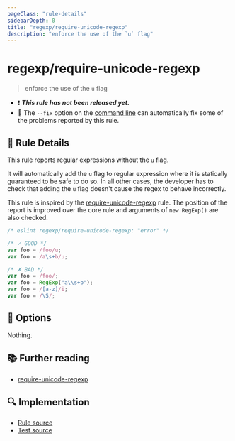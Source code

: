 ```yaml
---
pageClass: "rule-details"
sidebarDepth: 0
title: "regexp/require-unicode-regexp"
description: "enforce the use of the `u` flag"
---
```

# regexp/require-unicode-regexp

> enforce the use of the `u` flag

- :exclamation: <badge text="This rule has not been released yet." vertical="middle" type="error"> ***This rule has not been released yet.*** </badge>
- :wrench: The `--fix` option on the [command line](https://eslint.org/docs/user-guide/command-line-interface#fixing-problems) can automatically fix some of the problems reported by this rule.

## :book: Rule Details

This rule reports regular expressions without the `u` flag.

It will automatically add the `u` flag to regular expression where it is statically guaranteed to be safe to do so. In all other cases, the developer has to check that adding the `u` flag doesn't cause the regex to behave incorrectly.

This rule is inspired by the [require-unicode-regexp] rule. The position of the report is improved over the core rule and arguments of `new RegExp()` are also checked.

<eslint-code-block fix>

```js
/* eslint regexp/require-unicode-regexp: "error" */

/* ✓ GOOD */
var foo = /foo/u;
var foo = /a\s+b/u;

/* ✗ BAD */
var foo = /foo/;
var foo = RegExp("a\\s+b");
var foo = /[a-z]/i;
var foo = /\S/;
```

</eslint-code-block>

## :wrench: Options

Nothing.

## :books: Further reading

- [require-unicode-regexp]

[require-unicode-regexp]: https://eslint.org/docs/rules/require-unicode-regexp

## :mag: Implementation

- [Rule source](https://github.com/ota-meshi/eslint-plugin-regexp/blob/master/lib/rules/require-unicode-regexp.ts)
- [Test source](https://github.com/ota-meshi/eslint-plugin-regexp/blob/master/tests/lib/rules/require-unicode-regexp.ts)
